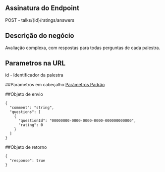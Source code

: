 ## Assinatura do Endpoint

POST - talks/{id}/ratings/answers

## Descrição do negócio
Avaliação complexa, com respostas para todas perguntas de cada palestra.

## Parametros na URL
id - Identificador da palestra 

##Parametros em cabeçalho
[Parâmetros Padrão](/API-\(Endpoints\)/Parâmetros-Padrão)

##Objeto de envio
```
{
  "comment": "string",
  "questions": [
    {
      "questionId": "00000000-0000-0000-0000-000000000000",
      "rating": 0
    }
  ]
}
```

##Objeto de retorno

```
{
  "response": true
}
```